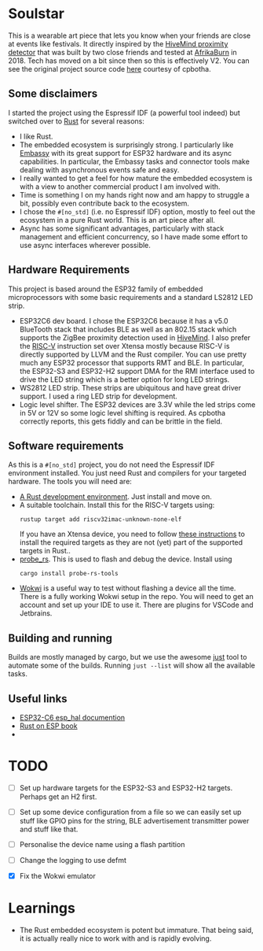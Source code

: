 # Soulstar

This is a wearable art piece that lets you know when your friends are close at events like festivals. It directly
inspired by the [HiveMind proximity detector](https://cpbotha.net/2024/08/10/afrikaburn-2018-hivemind-proximity/) that
was built by two close friends and tested at [AfrikaBurn](https://www.afrikaburn.org/) in 2018. Tech has moved on a bit since then so this is
effectively V2. You can see the original project source code [here](https://typst.app/docs/reference/model/bibliography/)
courtesy of cpbotha.

## Some disclaimers
I started the project using the Espressif IDF (a powerful tool indeed) but switched over to 
[Rust](https://www.rust-lang.org) for several reasons:
- I like Rust. 
- The embedded ecosystem is surprisingly strong. I particularly like [Embassy](https://embassy.dev/) with its great
  support for ESP32 hardware and its async capabilities. In particular, the Embassy tasks and connector tools make
  dealing with asynchronous events safe and easy.
- I really wanted to get a feel for how mature the embedded ecosystem is with a view to another commercial product
  I am involved with.
- Time is something I on my hands right now and am happy to struggle a bit, possibly even contribute back to the 
  ecosystem.
- I chose the `#[no_std]` (i.e. no Espressif IDF) option, mostly to feel out the ecosystem in a pure Rust world. This
  is an art piece after all.
- Async has some significant advantages, particularly with stack management and efficient concurrency, so I have
  made some effort to use async interfaces wherever possible.

## Hardware Requirements
This project is based around the ESP32 family of embedded microprocessors with some basic requirements and a standard
LS2812 LED strip.
- ESP32C6 dev board. I chose the ESP32C6 because it has a v5.0 BlueTooth stack that includes BLE as well as an 802.15
  stack which supports the ZigBee proximity detection used in [HiveMind](https://cpbotha.net/2024/08/10/afrikaburn-2018-hivemind-proximity/).
  I also prefer the [RISC-V](https://en.wikipedia.org/wiki/RISC-V) instruction set over Xtensa mostly because RISC-V is
  directly supported by LLVM and the Rust compiler. You can use pretty much any ESP32 processor that supports RMT and 
  BLE. In particular, the ESP32-S3 and ESP32-H2 support DMA for the RMI interface used to drive the LED string which
  is a better option for long LED strings.
- WS2812 LED strip. These strips are ubiquitous and have great driver support. I used a ring LED strip for development.
- Logic level shifter. The ESP32 devices are 3.3V while the led strips come in 5V or 12V so some logic level shifting
  is required. As cpbotha correctly reports, this gets fiddly and can be brittle in the field.

## Software requirements
As this is a `#[no_std]` project, you do not need the Espressif IDF environment installed. You just need Rust and 
compilers for your targeted hardware. The tools you will need are:
- [A Rust development environment](https://www.rust-lang.org/learn/get-started). Just install and move on.
- A suitable toolchain. Install this for the RISC-V targets using:
  ```shell
  rustup target add riscv32imac-unknown-none-elf
  ```
  If you have an Xtensa device, you need to follow [these instructions](https://docs.esp-rs.org/book/installation/riscv-and-xtensa.html)
  to install the required targets as they are not (yet) part of the supported targets in Rust..
- [probe_rs](https://probe.rs/). This is used to flash and debug the device. Install using 
  ```shell
  cargo install probe-rs-tools
  ```
- [Wokwi](https://wokwi.com/) is a useful way to test without flashing a device all the time. There is a fully working
  Wokwi setup in the repo. You will need to get an account and set up your IDE to use it. There are plugins for VSCode
  and Jetbrains.

## Building and running
Builds are mostly managed by cargo, but we use the awesome [just](https://github.com/casey/just) tool to automate
some of the builds. Running `just --list` will show all the available tasks.

## Useful links

- [ESP32-C6 esp_hal documention](https://docs.esp-rs.org/esp-hal/esp-hal/0.23.1/esp32c6/esp_hal/)
- [Rust on ESP book](https://docs.esp-rs.org/book/)
- 

# TODO

- [ ] Set up hardware targets for the ESP32-S3 and ESP32-H2 targets. Perhaps get an H2 first.
- [ ] Set up some device configuration from a file so we can easily set up stuff like GPIO pins for the string,
      BLE advertisement transmitter power and stuff like that.
- [ ] Personalise the device name using a flash partition
- [ ] Change the logging to use defmt
- [x] Fix the Wokwi emulator


# Learnings
 - The Rust embedded ecosystem is potent but immature. That being said, it is actually really nice to work with and
   is rapidly evolving.
